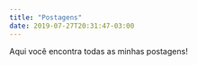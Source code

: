 ```yaml
---
title: "Postagens"
date: 2019-07-27T20:31:47-03:00
---
```

Aqui você encontra todas as minhas postagens!
